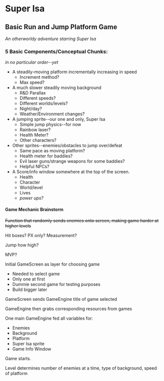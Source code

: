 # Super Isa 

## Basic Run and Jump Platform Game

*An otherworldy adventure starring Super Isa*

### 5 Basic Components/Conceptual Chunks:
*in no particular order--yet*
- A steadily-moving platform incrementally increasing in speed
  - Increment method?
  - Max speed?
- A much slower steadily moving background
  - R&D Parallax
  - Different speeds?
  - Different worlds/levels?
  - Night/day?
  - Weather/Environment changes?
- A jumping sprite--our one and only, Super Isa
  - Simple jump physics--for now
  - Rainbow laser?
  - Health Meter?
  - Other characters?
- Other sprites--enemies/obstacles to jump over/defeat
  - Same pace as moving platform?
  - Health meter for baddies?
  - Evil laser guns/strange weapons for some baddies?
  - Helpful NPCs?
- A Score/info window somewhere at the top of the screen.
  - Health
  - Character
  - World/level
  - Lives
  - *power ups?*

#### Game Mechanic Brainstorm ####

~~Function that randomly sends enemies onto screen, making game harder at higher levels~~



Hit boxes? PX only? Measurement?

Jump how high?

MVP?

Initial GameScreen as layer for choosing game
- Needed to select game
- Only one at first
- Dummie second game for testing purposes
- Build bigger later

GameScreen sends GameEngine title of game selected

GameEngine then grabs corresponding resources from games

One main GameEngine fed all variables for:
- Enemies 
- Background
- Platform
- Super Isa sprite
- Game Info Window

Game starts.

Level determines number of enemies at a time, type of background, speed of platform


